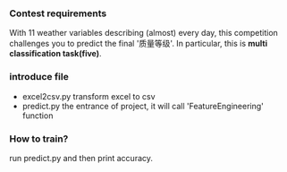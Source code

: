 ### Contest requirements
With 11 weather variables describing (almost) every day, this competition challenges you to predict the final '质量等级'. In particular, this is 
**multi classification task(five)**.

### introduce file
- excel2csv.py transform excel to csv 
- predict.py the entrance of project, it will call 'FeatureEngineering' function 

### How to train?
run predict.py and then print accuracy.

